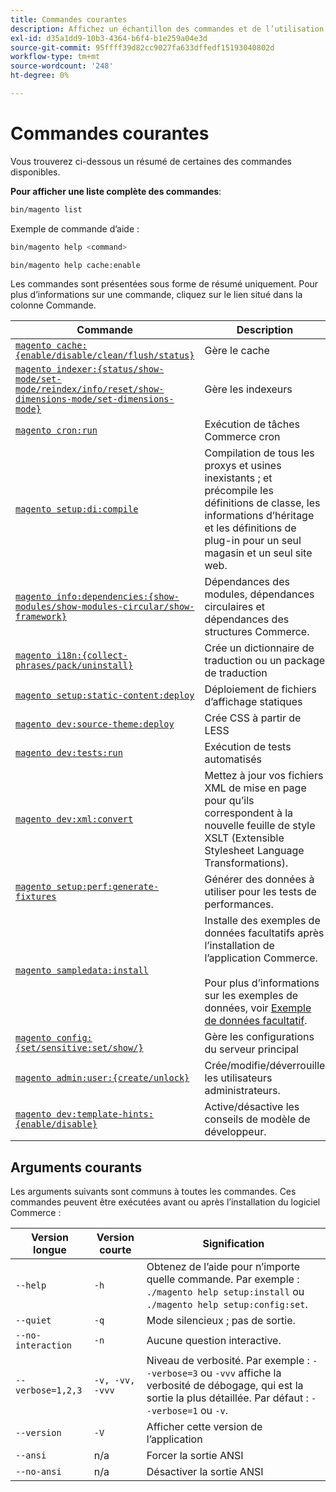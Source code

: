 ```yaml
---
title: Commandes courantes
description: Affichez un échantillon des commandes et de l’utilisation courantes de l’interface de ligne de commande de Commerce.
exl-id: d35a1dd9-10b3-4364-b6f4-b1e259a04e3d
source-git-commit: 95ffff39d82cc9027fa633dffedf15193040802d
workflow-type: tm+mt
source-wordcount: '248'
ht-degree: 0%

---
```


# Commandes courantes

Vous trouverez ci-dessous un résumé de certaines des commandes disponibles.

**Pour afficher une liste complète des commandes**:

```bash
bin/magento list
```

Exemple de commande d’aide :

```bash
bin/magento help <command>
```

```bash
bin/magento help cache:enable
```

Les commandes sont présentées sous forme de résumé uniquement. Pour plus d’informations sur une commande, cliquez sur le lien situé dans la colonne Commande.

| Commande | Description |
|--- |--- |
| [`magento cache:{enable/disable/clean/flush/status}`](../cli/manage-cache.md) | Gère le cache |
| [`magento indexer:{status/show-mode/set-mode/reindex/info/reset/show-dimensions-mode/set-dimensions-mode}`](../cli/manage-indexers.md) | Gère les indexeurs |
| [`magento cron:run`](../cli/configure-cron-jobs.md) | Exécution de tâches Commerce cron |
| [`magento setup:di:compile`](../cli/code-compiler.md) | Compilation de tous les proxys et usines inexistants ; et précompile les définitions de classe, les informations d’héritage et les définitions de plug-in pour un seul magasin et un seul site web. |
| [`magento info:dependencies:{show-modules/show-modules-circular/show-framework}`](../cli/dependency-reports.md) | Dépendances des modules, dépendances circulaires et dépendances des structures Commerce. |
| [`magento i18n:{collect-phrases/pack/uninstall}`](../cli/localization.md) | Crée un dictionnaire de traduction ou un package de traduction |
| [`magento setup:static-content:deploy`](../cli/static-view-file-deployment.md) | Déploiement de fichiers d’affichage statiques |
| [`magento dev:source-theme:deploy`](../cli/create-symlinks.md) | Crée CSS à partir de LESS |
| [`magento dev:tests:run`](../cli/unit-tests.md) | Exécution de tests automatisés |
| [`magento dev:xml:convert`](../cli/convert-layout-files.md) | Mettez à jour vos fichiers XML de mise en page pour qu’ils correspondent à la nouvelle feuille de style XSLT (Extensible Stylesheet Language Transformations). |
| [`magento setup:perf:generate-fixtures`](../cli/generate-data.md) | Générer des données à utiliser pour les tests de performances. |
| [`magento sampledata:install`](../../installation/sample-data/overview.md) | Installe des exemples de données facultatifs après l’installation de l’application Commerce.<br><br>Pour plus d’informations sur les exemples de données, voir [Exemple de données facultatif](../../installation/sample-data/overview.md). |
| [`magento config:{set/sensitive:set/show/}`](../cli/set-configuration-values.md) | Gère les configurations du serveur principal |
| [`magento admin:user:{create/unlock}`](../../installation/tutorials/admin.md#create-edit-or-unloack-an-administrator-account) | Crée/modifie/déverrouille les utilisateurs administrateurs. |
| [`magento dev:template-hints:{enable/disable}`](https://developer.adobe.com/commerce/frontend-core/guide/themes/debug/) | Active/désactive les conseils de modèle de développeur. |

## Arguments courants

Les arguments suivants sont communs à toutes les commandes. Ces commandes peuvent être exécutées avant ou après l’installation du logiciel Commerce :

| Version longue | Version courte | Signification |
|--- |--- |--- |
| `--help` | `-h` | Obtenez de l’aide pour n’importe quelle commande. Par exemple : `./magento help setup:install` ou `./magento help setup:config:set`. |
| `--quiet` | `-q` | Mode silencieux ; pas de sortie. |
| `--no-interaction` | `-n` | Aucune question interactive. |
| `--verbose=1,2,3` | `-v, -vv, -vvv` | Niveau de verbosité. Par exemple : `--verbose=3` ou `-vvv` affiche la verbosité de débogage, qui est la sortie la plus détaillée. Par défaut : `--verbose=1` ou `-v`. |
| `--version` | `-V` | Afficher cette version de l’application |
| `--ansi` | n/a | Forcer la sortie ANSI |
| `--no-ansi` | n/a | Désactiver la sortie ANSI |
